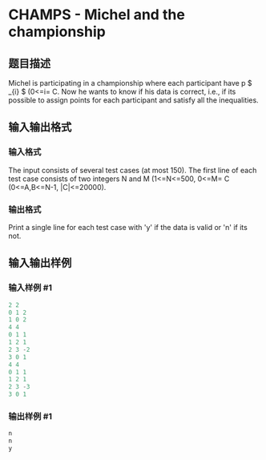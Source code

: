 # CHAMPS - Michel and the championship

## 题目描述

Michel is participating in a championship where each participant have p $ _{i} $ (0<=i= C. Now he wants to know if his data is correct, i.e., if its possible to assign points for each participant and satisfy all the inequalities.

## 输入输出格式

### 输入格式

The input consists of several test cases (at most 150). The first line of each test case consists of two integers N and M (1<=N<=500, 0<=M= C (0<=A,B<=N-1, |C|<=20000).

### 输出格式

Print a single line for each test case with 'y' if the data is valid or 'n' if its not.

## 输入输出样例

### 输入样例 #1

```cpp
2 2
0 1 2
1 0 2
4 4
0 1 1
1 2 1
2 3 -2
3 0 1
4 4
0 1 1
1 2 1
2 3 -3
3 0 1
```


### 输出样例 #1

```cpp
n
n
y
```


